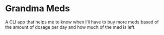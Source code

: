 # Grandma Meds

A CLI app that helps me to know when I'll have to buy more meds based
of the amount of dosage per day and how much of the med is left.
